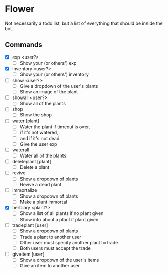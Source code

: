 # Flower

Not necessarily a todo list, but a list of everything that should be inside
the bot.

## Commands

- [x] exp <user?>
    - [ ] Show your (or others') exp
- [x] inventory <user?>
    - [ ] Show your (or others') inventory

- [ ] show <user?>
    - [ ] Give a dropdown of the user's plants
    - [ ] Show an image of the plant
- [ ] showall <user?>
    - [ ] Show all of the plants

- [ ] shop
    - [ ] Show the shop

- [ ] water [plant]
    - [ ] Water the plant if timeout is over,
    - [ ] if it's not watered,
    - [ ] and if it's not dead
    - [ ] Give the user exp
- [ ] waterall
    - [ ] Water all of the plants

- [ ] deleteplant [plant]
    - [ ] Delete a plant
- [ ] revive
    - [ ] Show a dropdown of plants
    - [ ] Revive a dead plant
- [ ] immortalize
    - [ ] Show a dropdown of plants
    - [ ] Make a plant immortal

- [x] herbiary <plant?>
    - [ ] Show a list of all plants if no plant given
    - [ ] Show info about a plant if plant given

- [ ] tradeplant [user]
    - [ ] Show a dropdown of plants
    - [ ] Trade a plant to another user
    - [ ] Other user must specify another plant to trade
    - [ ] Both users must accept the trade
- [ ] giveitem [user]
    - [ ] Show a dropdown of the user's items
    - [ ] Give an item to another user
